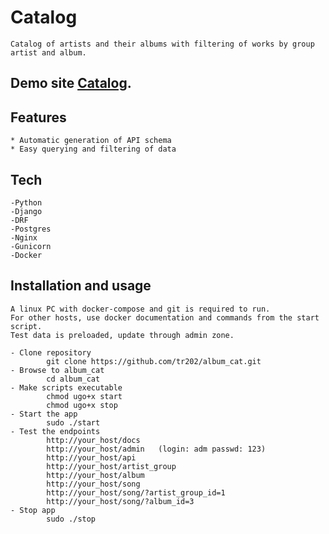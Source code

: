 # Catalog
    Catalog of artists and their albums with filtering of works by group artist and album.
    
## Demo site [Catalog](http://185.217.199.6/docs/).

## Features
    * Automatic generation of API schema
    * Easy querying and filtering of data
    
## Tech
    -Python
    -Django
    -DRF
    -Postgres
    -Nginx
    -Gunicorn
    -Docker

## Installation and usage
    A linux PC with docker-compose and git is required to run.
    For other hosts, use docker documentation and commands from the start script.
    Test data is preloaded, update through admin zone.

    - Clone repository
            git clone https://github.com/tr202/album_cat.git
    - Browse to album_cat
            cd album_cat
    - Make scripts executable
            chmod ugo+x start
            chmod ugo+x stop
    - Start the app
            sudo ./start
    - Test the endpoints
            http://your_host/docs
            http://your_host/admin   (login: adm passwd: 123)
            http://your_host/api
            http://your_host/artist_group
            http://your_host/album
            http://your_host/song
            http://your_host/song/?artist_group_id=1
            http://your_host/song/?album_id=3
    - Stop app
            sudo ./stop


